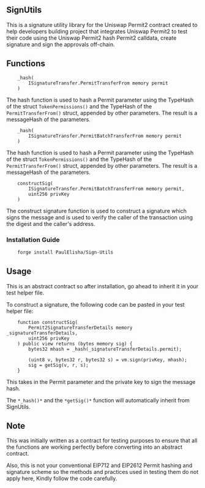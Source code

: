 ## SignUtils

This is a signature utility library for the Uniswap Permit2 contract created to help developers building project that integrates Uniswap Permit2 to test their code using the Uniswap Permit2 hash Permit2 calldata, create signature and sign the approvals off-chain.

## Functions

```solidity
    _hash(
        ISignatureTransfer.PermitTransferFrom memory permit
    )
```
The hash function is used to hash a Permit parameter using the TypeHash of the struct `TokenPermissions()` and the TypeHash of the `PermitTransferFrom()` struct, appended by other parameters. The result is a messageHash of the parameters. 


```solidity
    _hash(
        ISignatureTransfer.PermitBatchTransferFrom memory permit
    )
```

The hash function is used to hash a Permit parameter using the TypeHash of the struct `TokenPermissions()` and the TypeHash of the `PermitTransferFrom()` struct, appended by other parameters. The result is a messageHash of the parameters. 

```solidity
    constructSig(
        ISignatureTransfer.PermitBatchTransferFrom memory permit,
        uint256 privKey
    )
```
The construct signature function is used to construct a signature which signs the message and is used to verify the caller of the transaction using the digest and the caller's address.


### Installation Guide

```bash
    forge install PaulElisha/Sign-Utils
```

## Usage

This is an abstract contract so after installation, go ahead to inherit it in your test helper file.

To construct a signature, the following code can be pasted in your test helper file:

```solidity
    function constructSig(
        Permit2SignatureTransferDetails memory _signatureTransferDetails,
        uint256 privKey
    ) public view returns (bytes memory sig) {
        bytes32 mhash = _hash(_signatureTransferDetails.permit);

        (uint8 v, bytes32 r, bytes32 s) = vm.sign(privKey, mhash);
        sig = getSig(v, r, s);
    }
```

This takes in the Permit parameter and the private key to sign the message hash.

The `*_hash()*` and the `*getSig()*` function will automatically inherit from SignUtils.

## Note
This was initially written as a contract for testing purposes to ensure that all the functions are working perfectly before converting into an abstract contract.

Also, this is not your conventional EIP712 and EIP2612 Permit hashing and signature scheme so the methods and practices used in testing them do not apply here, Kindly follow the code carefully.